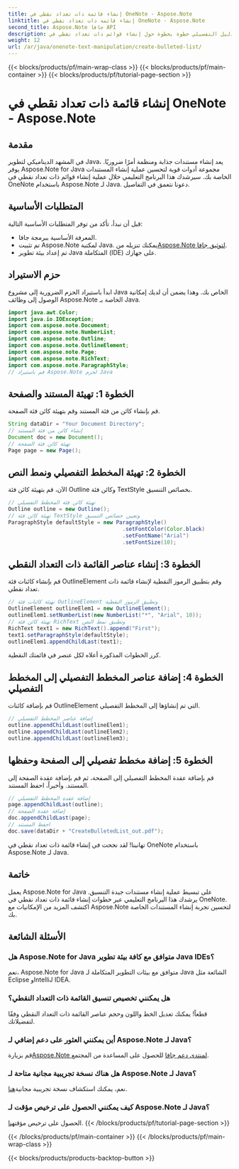 ```yaml
---
title: إنشاء قائمة ذات تعداد نقطي في OneNote - Aspose.Note
linktitle: إنشاء قائمة ذات تعداد نقطي في OneNote - Aspose.Note
second_title: Aspose.Note جافا API
description: استكشف الدليل التفصيلي خطوة بخطوة حول إنشاء قوائم ذات تعداد نقطي في OneNote باستخدام Aspose.Note لـ Java. ارفع مستوى إنشاء المستندات الخاصة بك بسهولة.
weight: 12
url: /ar/java/onenote-text-manipulation/create-bulleted-list/
---
```


{{< blocks/products/pf/main-wrap-class >}}
{{< blocks/products/pf/main-container >}}
{{< blocks/products/pf/tutorial-page-section >}}

# إنشاء قائمة ذات تعداد نقطي في OneNote - Aspose.Note

## مقدمة
في المشهد الديناميكي لتطوير Java، يعد إنشاء مستندات جذابة ومنظمة أمرًا ضروريًا. يوفر Aspose.Note for Java مجموعة أدوات قوية لتحسين عملية إنشاء المستندات الخاصة بك. سيرشدك هذا البرنامج التعليمي خلال عملية إنشاء قوائم ذات تعداد نقطي في OneNote باستخدام Aspose.Note لـ Java. دعونا نتعمق في التفاصيل.
## المتطلبات الأساسية
قبل أن نبدأ، تأكد من توفر المتطلبات الأساسية التالية:
- المعرفة الأساسية ببرمجة جافا.
-  تم تثبيت Aspose.Note لمكتبة Java. يمكنك تنزيله من[Aspose.Note لتوثيق جافا](https://reference.aspose.com/note/java/).
- تم إعداد بيئة تطوير Java المتكاملة (IDE) على جهازك.
## حزم الاستيراد
ابدأ باستيراد الحزم الضرورية إلى مشروع Java الخاص بك. وهذا يضمن أن لديك إمكانية الوصول إلى وظائف Aspose.Note الخاصة بـ Java.
```java
import java.awt.Color;
import java.io.IOException;
import com.aspose.note.Document;
import com.aspose.note.NumberList;
import com.aspose.note.Outline;
import com.aspose.note.OutlineElement;
import com.aspose.note.Page;
import com.aspose.note.RichText;
import com.aspose.note.ParagraphStyle;
// قم باستيراد Aspose.Note لحزم Java
```
## الخطوة 1: تهيئة المستند والصفحة
قم بإنشاء كائن من فئة المستند وقم بتهيئة كائن فئة الصفحة.
```java
String dataDir = "Your Document Directory";
// إنشاء كائن من فئة المستند
Document doc = new Document();
// تهيئة كائن فئة الصفحة
Page page = new Page();
```
## الخطوة 2: تهيئة المخطط التفصيلي ونمط النص
الآن، قم بتهيئة كائن فئة Outline وكائن فئة TextStyle بخصائص التنسيق.
```java
// تهيئة كائن فئة المخطط التفصيلي
Outline outline = new Outline();
// تهيئة كائن فئة TextStyle وتعيين خصائص التنسيق
ParagraphStyle defaultStyle = new ParagraphStyle()
                                    .setFontColor(Color.black)
                                    .setFontName("Arial")
                                    .setFontSize(10);
```
## الخطوة 3: إنشاء عناصر القائمة ذات التعداد النقطي
قم بإنشاء كائنات فئة OutlineElement وقم بتطبيق الرموز النقطية لإنشاء قائمة ذات تعداد نقطي.
```java
// تهيئة كائنات فئة OutlineElement وتطبيق الرموز النقطية
OutlineElement outlineElem1 = new OutlineElement();
outlineElem1.setNumberList(new NumberList("*", "Arial", 10));
// تهيئة كائن فئة RichText وتطبيق نمط النص
RichText text1 = new RichText().append("First");
text1.setParagraphStyle(defaultStyle);
outlineElem1.appendChildLast(text1);
```
كرر الخطوات المذكورة أعلاه لكل عنصر في قائمتك النقطية.
## الخطوة 4: إضافة عناصر المخطط التفصيلي إلى المخطط التفصيلي
قم بإضافة كائنات OutlineElement التي تم إنشاؤها إلى المخطط التفصيلي.
```java
// إضافة عناصر المخطط التفصيلي
outline.appendChildLast(outlineElem1);
outline.appendChildLast(outlineElem2);
outline.appendChildLast(outlineElem3);
```
## الخطوة 5: إضافة مخطط تفصيلي إلى الصفحة وحفظها
قم بإضافة عقدة المخطط التفصيلي إلى الصفحة، ثم قم بإضافة عقدة الصفحة إلى المستند. وأخيراً، احفظ المستند.
```java
// إضافة عقدة المخطط التفصيلي
page.appendChildLast(outline);
// إضافة عقدة الصفحة
doc.appendChildLast(page);
// احفظ المستند
doc.save(dataDir + "CreateBulletedList_out.pdf");
```
تهانينا! لقد نجحت في إنشاء قائمة ذات تعداد نقطي في OneNote باستخدام Aspose.Note لـ Java.
## خاتمة
يعمل Aspose.Note for Java على تبسيط عملية إنشاء مستندات جيدة التنسيق. يرشدك هذا البرنامج التعليمي عبر خطوات إنشاء قائمة ذات تعداد نقطي في OneNote. اكتشف المزيد من الإمكانيات مع Aspose.Note لتحسين تجربة إنشاء المستندات الخاصة بك.
## الأسئلة الشائعة
### هل Aspose.Note for Java متوافق مع كافة بيئة تطوير Java IDEs؟
نعم، Aspose.Note for Java متوافق مع بيئات التطوير المتكاملة لـ Java الشائعة مثل Eclipse وIntelliJ IDEA.
### هل يمكنني تخصيص تنسيق القائمة ذات التعداد النقطي؟
قطعاً! يمكنك تعديل الخط واللون وحجم عناصر القائمة ذات التعداد النقطي وفقًا لتفضيلاتك.
### أين يمكنني العثور على دعم إضافي لـ Aspose.Note لـ Java؟
 قم بزيارة[Aspose.Note لمنتدى دعم جافا](https://forum.aspose.com/c/note/28) للحصول على المساعدة من المجتمع.
### هل هناك نسخة تجريبية مجانية متاحة لـ Aspose.Note لـ Java؟
 نعم، يمكنك استكشاف نسخة تجريبية مجانية[هنا](https://releases.aspose.com/).
### كيف يمكنني الحصول على ترخيص مؤقت لـ Aspose.Note لـ Java؟
 الحصول على ترخيص مؤقت[هنا](https://purchase.aspose.com/temporary-license/).
{{< /blocks/products/pf/tutorial-page-section >}}

{{< /blocks/products/pf/main-container >}}
{{< /blocks/products/pf/main-wrap-class >}}

{{< blocks/products/products-backtop-button >}}
